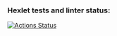 ### Hexlet tests and linter status:
[![Actions Status](https://github.com/AlloKuz/python-project-83/actions/workflows/hexlet-check.yml/badge.svg)](https://github.com/AlloKuz/python-project-83/actions)